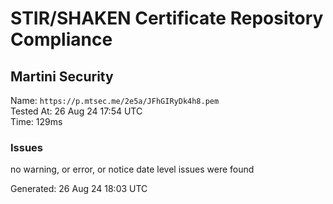 # STIR/SHAKEN Certificate Repository Compliance

## Martini Security

Name: `https://p.mtsec.me/2e5a/JFhGIRyDk4h8.pem`\
Tested At: 26 Aug 24 17:54 UTC\
Time: 129ms

### Issues

no warning, or error, or notice date level issues were found

Generated: 26 Aug 24 18:03 UTC